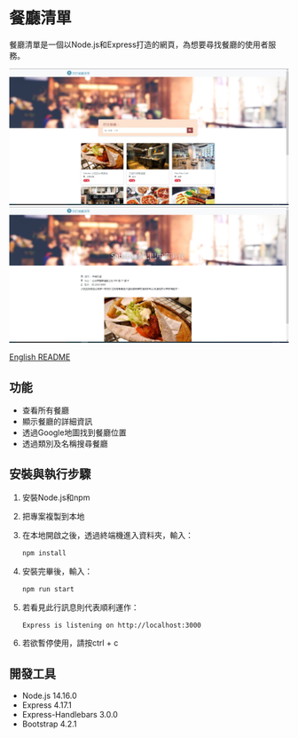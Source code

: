 # 餐廳清單

餐廳清單是一個以Node.js和Express打造的網頁，為想要尋找餐廳的使用者服務。

![snapshot_index](./public/snapshots/snapshot_index.png)
![snapshot_view](./public/snapshots/snapshot_view.png)

[English README](README.zh_TW.md)

## 功能

* 查看所有餐廳
* 顯示餐廳的詳細資訊
* 透過Google地圖找到餐廳位置
* 透過類別及名稱搜尋餐廳


## 安裝與執行步驟

1. 安裝Node.js和npm
2. 把專案複製到本地
3. 在本地開啟之後，透過終端機進入資料夾，輸入：

   ```bash
   npm install
   ```

4. 安裝完畢後，輸入：

   ```bash
   npm run start
   ```

5. 若看見此行訊息則代表順利運作：

   ```bash
   Express is listening on http://localhost:3000
   ```

6. 若欲暫停使用，請按ctrl + c

## 開發工具

* Node.js 14.16.0
* Express 4.17.1
* Express-Handlebars 3.0.0
* Bootstrap 4.2.1